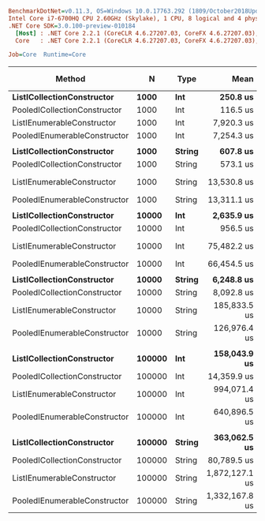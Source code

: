 ``` ini

BenchmarkDotNet=v0.11.3, OS=Windows 10.0.17763.292 (1809/October2018Update/Redstone5)
Intel Core i7-6700HQ CPU 2.60GHz (Skylake), 1 CPU, 8 logical and 4 physical cores
.NET Core SDK=3.0.100-preview-010184
  [Host] : .NET Core 2.2.1 (CoreCLR 4.6.27207.03, CoreFX 4.6.27207.03), 64bit RyuJIT
  Core   : .NET Core 2.2.1 (CoreCLR 4.6.27207.03, CoreFX 4.6.27207.03), 64bit RyuJIT

Job=Core  Runtime=Core  

```
|                       Method |      N |   Type |           Mean |          Error |         StdDev | Ratio | RatioSD | Gen 0/1k Op | Gen 1/1k Op | Gen 2/1k Op | Allocated Memory/Op |
|----------------------------- |------- |------- |---------------:|---------------:|---------------:|------:|--------:|------------:|------------:|------------:|--------------------:|
|   **ListICollectionConstructor** |   **1000** |    **Int** |       **250.8 us** |      **4.7275 us** |      **5.4442 us** |  **1.00** |    **0.00** |   **1290.2832** |           **-** |           **-** |          **3968.75 KB** |
| PooledICollectionConstructor |   1000 |    Int |       116.5 us |      0.3191 us |      0.2985 us |  0.47 |    0.01 |     17.7002 |           - |           - |            54.69 KB |
|   ListIEnumerableConstructor |   1000 |    Int |     7,920.3 us |     19.0000 us |     17.7726 us | 31.68 |    0.78 |   2687.5000 |           - |           - |          8273.44 KB |
| PooledIEnumerableConstructor |   1000 |    Int |     7,254.3 us |     19.7193 us |     17.4806 us | 29.07 |    0.70 |     23.4375 |           - |           - |            93.75 KB |
|                              |        |        |                |                |                |       |         |             |             |             |                     |
|   **ListICollectionConstructor** |   **1000** | **String** |       **607.8 us** |      **2.2931 us** |      **2.0328 us** |  **1.00** |    **0.00** |   **2556.6406** |           **-** |           **-** |             **7875 KB** |
| PooledICollectionConstructor |   1000 | String |       573.1 us |      2.1726 us |      2.0323 us |  0.94 |    0.00 |     17.5781 |           - |           - |            54.69 KB |
|   ListIEnumerableConstructor |   1000 | String |    13,530.8 us |     40.7649 us |     36.1370 us | 22.26 |    0.09 |   5281.2500 |           - |           - |         16265.63 KB |
| PooledIEnumerableConstructor |   1000 | String |    13,311.1 us |     71.2922 us |     59.5322 us | 21.91 |    0.12 |     31.2500 |           - |           - |           101.56 KB |
|                              |        |        |                |                |                |       |         |             |             |             |                     |
|   **ListICollectionConstructor** |  **10000** |    **Int** |     **2,635.9 us** |     **22.1088 us** |     **20.6806 us** |  **1.00** |    **0.00** |  **12656.2500** |           **-** |           **-** |            **39125 KB** |
| PooledICollectionConstructor |  10000 |    Int |       956.5 us |      3.6141 us |      3.2038 us |  0.36 |    0.00 |     17.5781 |           - |           - |            54.69 KB |
|   ListIEnumerableConstructor |  10000 |    Int |    75,482.2 us |    490.2844 us |    458.6123 us | 28.64 |    0.32 |  41571.4286 |           - |           - |        128367.19 KB |
| PooledIEnumerableConstructor |  10000 |    Int |    66,454.5 us |    437.3999 us |    409.1441 us | 25.21 |    0.26 |           - |           - |           - |            93.75 KB |
|                              |        |        |                |                |                |       |         |             |             |             |                     |
|   **ListICollectionConstructor** |  **10000** | **String** |     **6,248.8 us** |     **14.7185 us** |     **13.0476 us** |  **1.00** |    **0.00** |  **24992.1875** |           **-** |           **-** |          **78187.5 KB** |
| PooledICollectionConstructor |  10000 | String |     8,092.8 us |     21.4115 us |     20.0283 us |  1.29 |    0.00 |     15.6250 |           - |           - |            54.69 KB |
|   ListIEnumerableConstructor |  10000 | String |   185,833.5 us |    686.8662 us |    642.4950 us | 29.72 |    0.11 |  41333.3333 |  41333.3333 |  41333.3333 |        256359.38 KB |
| PooledIEnumerableConstructor |  10000 | String |   126,976.4 us |    577.2476 us |    539.9578 us | 20.32 |    0.11 |           - |           - |           - |           101.56 KB |
|                              |        |        |                |                |                |       |         |             |             |             |                     |
|   **ListICollectionConstructor** | **100000** |    **Int** |   **158,043.9 us** |  **2,497.4765 us** |  **2,336.1410 us** |  **1.00** |    **0.00** |  **36500.0000** |  **36500.0000** |  **36500.0000** |        **390935.07 KB** |
| PooledICollectionConstructor | 100000 |    Int |    14,359.9 us |     85.5357 us |     71.4262 us |  0.09 |    0.00 |     15.6250 |           - |           - |            54.69 KB |
|   ListIEnumerableConstructor | 100000 |    Int |   994,071.4 us |  7,073.5134 us |  6,616.5688 us |  6.29 |    0.11 | 216000.0000 | 175000.0000 | 174000.0000 |       1025113.57 KB |
| PooledIEnumerableConstructor | 100000 |    Int |   640,896.5 us |  2,003.5326 us |  1,874.1056 us |  4.06 |    0.06 |           - |           - |           - |            93.75 KB |
|                              |        |        |                |                |                |       |         |             |             |             |                     |
|   **ListICollectionConstructor** | **100000** | **String** |   **363,062.5 us** |  **7,155.5040 us** | **16,151.1650 us** |  **1.00** |    **0.00** |  **14000.0000** |  **14000.0000** |  **14000.0000** |        **781398.77 KB** |
| PooledICollectionConstructor | 100000 | String |    80,789.5 us |    115.4829 us |    102.3725 us |  0.23 |    0.02 |           - |           - |           - |            54.69 KB |
|   ListIEnumerableConstructor | 100000 | String | 1,872,127.1 us | 10,278.5586 us |  8,583.0620 us |  5.31 |    0.39 | 373000.0000 | 333000.0000 | 331000.0000 |       2049111.42 KB |
| PooledIEnumerableConstructor | 100000 | String | 1,332,167.8 us |  3,851.4894 us |  3,602.6855 us |  3.76 |    0.26 |           - |           - |           - |           101.56 KB |
